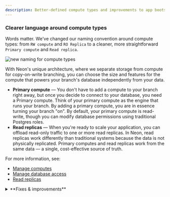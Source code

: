```yaml
---
description: Better-defined compute types and improvements to app bootstrapping via CLI
---
```


### Clearer language around compute types

Words matter. We've changed our naming convention around compute types: from `RW compute` and `RO Replica` to a cleaner, more straightforward `Primary compute` and `Read replica`.

![new naming for compute types](/docs/relnotes/compute_types.png)

With Neon's unique architecture, where we separate storage from compute for copy-on-write branching, you can choose the size and features for the compute that powers your branch's database independently from your data.

- **Primary compute** &#8212; You don't have to add a compute to your branch right away, but once you decide to connect to your database, you need a Primary compute. Think of your primary compute as the engine that runs your branch. By adding a primary compute, you are in essence turning your branch "on". By default, your primary compute is read-write, though you can modify database permissions using traditional Postgres roles.
- **Read replicas** &#8212; When you're ready to scale your application, you can offload read-only traffic to one or more read replicas. In Neon, read replicas work differently than traditional systems because the data is not physically replicated. Primary computes and read replicas work from the same data &#8212; a single, cost-effective source of truth.

For more information, see:

- [Manage computes](/docs/manage/endpoints)
- [Manage database access](/docs/manage/database-access)
- [Read replicas](/docs/introduction/read-replicas)

<details>

<summary>**Fixes & improvements**</summary>

- The new `create-app` command in the Neon CLI is maturing fast:
  - It now supports Prisma as another ORM option for your bootstrapped application.
  - It also now creates two separate branches for your app's Neon project: your main branch and a development branch.
  ![create-app branches](/docs/relnotes/create-app-branches.png)

</details>
